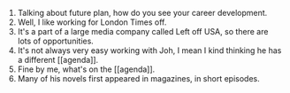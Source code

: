 1. Talking about future plan, how do you see your career development.
2. Well, I like working for London Times off.
3. It's a part of a large media company called Left off USA, so there are lots of opportunities.
4. It's not always very easy working with Joh, I mean I kind thinking he has a different [[agenda]].
5. Fine by me, what's on the [[agenda]].
6. Many of his novels first appeared in magazines, in short episodes.